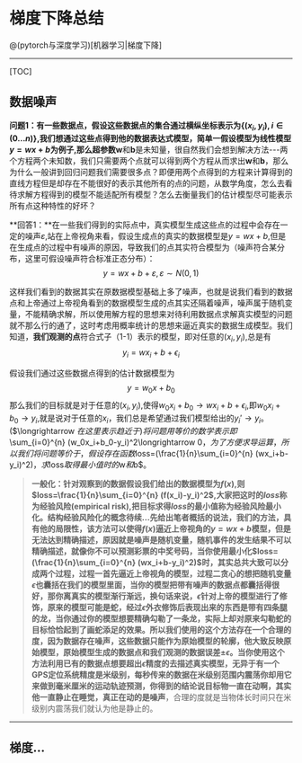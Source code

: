 # 梯度下降总结
@(pytorch与深度学习)[机器学习|梯度下降]

---------------------------
[TOC]

## 数据噪声
**问题1：**有一些数据点，假设这些数据点的集合通过横纵坐标表示为${\lbrace(x_i,y_i),i\in(0...n)\rbrace}$,我们想通过这些点得到他的数据表达式模型，简单一假设模型为线性模型$y=wx+b$为例子,那么超参数**w**和**b**是未知量，很自然我们会想到解决方法---两个方程两个未知数，我们只需要两个点就可以得到两个方程从而求出**w**和**b**，那么为什么一般讲到回归问题我们需要很多点？即便用两个点得到的方程来计算得到的直线方程但是却存在不能很好的表示其他所有的点的问题，从数学角度，怎么去看待求解方程得到的模型不能适配所有模型？怎么去衡量我们的估计模型尽可能表示所有点这种特性的好坏？


**回答1：**在一些我们得到的实际点中，真实模型生成这些点的过程中会存在一定的噪声$\varepsilon$,站在上帝视角来看，假设生成点的真实的数据模型是$y=wx+b$,但是在生成点的过程中有噪声的原因，导致我们的点其实符合模型为（噪声符合某分布，这里可假设噪声符合标准正态分布）：      
$$y=wx+b+\varepsilon,\varepsilon\sim N(0,1)\tag{1-1}$$

这样我们看到的数据其实在原数据模型基础上多了噪声，也就是说我们看到的数据点和上帝通过上帝视角看到的数据模型生成的点其实还隔着噪声，噪声属于随机变量，不能精确求解，所以使用解方程的思想来对待利用数据点求解真实模型的问题就不那么行的通了，这时考虑用概率统计的思想来逼近真实的数据生成模型。我们知道，**我们观测的点**符合式子（1-1）表示的模型，即对任意的$(x_i,y_i)$,总是有
$$y_i=wx_i+b+\epsilon_i\tag{1-2}$$

假设我们通过这些数据点得到的估计数据模型为
$$y=w_0x+b_0\tag{1-3}$$
那么我们的目标就是对于任意的$(x_i,y_i)$,使得$w_0x_i+b_0\longrightarrow wx_i+b+\epsilon_i$,即$w_0x_i+b_0\longrightarrow y_i$,就是说对于任意的$x_i$，我们总是希望通过我们模型给出的$y_{i} '\longrightarrow y_{i}$。($\longrightarrow $在这里表示趋近于)
将问题用等价的数学表示即$\sum_{i=0}^{n} (w_0x_i+b_0-y_i)^2\longrightarrow 0$，为了方便求导运算，所以我们将问题等价于，假设存在函数$loss=(\frac{1}{n}\sum_{i=0}^{n} (wx_i+b-y_i)^2)$，求$loss$取得最小值时的$w$和$b$。
>**一般化：**针对观察到的数据假设我们给出的数据模型为$f(x)$,则$loss=\frac{1}{n}\sum_{i=0}^{n} (f(x_i)-y_i)^2$,大家把这时的$loss$称为经验风险(empirical risk),把目标求得$loss$的最小值称为经验风险最小化。结构经验风险化的概念待续...先给出笔者概括的说法，我们的方法，具有他的局限性，该方法可以使得$f(x)$逼近上帝视角的$y=wx+b$模型，但是无法达到精确描述，原因就是噪声是随机变量，随机事件的发生结果不可以精确描述，就像你不可以预测彩票的中奖号码，当你使用最小化$loss=(\frac{1}{n}\sum_{i=0}^{n} (wx_i+b-y_i)^2)$时，其实总共大致可以分成两个过程，过程一首先逼近上帝视角的模型，过程二贪心的想把随机变量$\epsilon$也囊括在我们的模型里面，当你的模型把带有噪声的数据点都囊括得很好，那你离真实的模型渐行渐远，换句话来说，$\epsilon$针对上帝的模型进行了修饰，原来的模型可能是蛇，经过$\epsilon$外衣修饰后表现出来的东西是带有四条腿的龙，当你通过你的模型想要精确勾勒了一条龙，实际上却对原来勾勒蛇的目标恰恰起到了画蛇添足的效果。所以我们使用的这个方法存在一个合理的度，因为数据存在噪声，这些数据只能作为原始模型的轮廓，他大致反映原始模型，原始模型生成的数据点和我们观测的数据误差$\pm\epsilon$。当你使用这个方法利用已有的数据点想要超出$\epsilon$精度的去描述真实模型，无异于有一个GPS定位系统精度是米级别，每秒传来的数据在米级别范围内震荡你却用它来做到毫米厘米的运动轨迹预测，你得到的结论说目标物一直在动啊，其实他一直静止在睡觉，真正在动的是**噪声**，合理的度就是当物体长时间只在米级别内震荡我们就认为他是静止的。

------

## 梯度...
